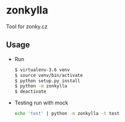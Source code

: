zonkylla
========

Tool for zonky.cz

Usage
-----

-   Run

    ``` bash
    $ virtualenv-3.6 venv
    $ source venv/bin/activate
    $ python setup.py install
    $ python -m zonkylla
    $ deactivate
    ```

-   Testing run with mock

    ``` bash
    echo 'test' | python -m zonkylla -t test
    ```
